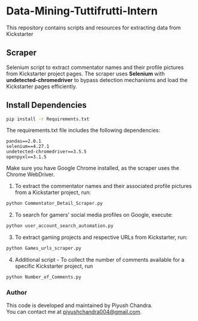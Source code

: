 # Data-Mining-Tuttifrutti-Intern
This repository contains scripts and resources for extracting data from Kickstarter

## Scraper
Selenium script to extract commentator names and their profile pictures from Kickstarter project pages. The scraper uses **Selenium** with **undetected-chromedriver** to bypass detection mechanisms and load the Kickstarter pages efficiently.

## Install Dependencies
```bash
pip install -r Requirements.txt
```
The requirements.txt file includes the following dependencies:
```
pandas==2.0.1
selenium==4.27.1
undetected-chromedriver==3.5.5
openpyxl==3.1.5
```
Make sure you have Google Chrome installed, as the scraper uses the Chrome WebDriver.

1. To extract the commentator names and their associated profile pictures from a Kickstarter project, run:
```bash
python Commentator_Detail_Scraper.py
```
2. To search for gamers' social media profiles on Google, execute:
```bash
python user_account_search_automation.py
```  
3. To extract gaming projects and respective URLs from Kickstarter, run:
```bash
python Games_urls_scraper.py
```   
4. Additional script - To collect the number of comments available for a specific Kickstarter project, run
```bash
python Number_of_Comments.py
```
   
### Author

This code is developed and maintained by Piyush Chandra.  
You can contact me at piyushchandra004@gmail.com.
